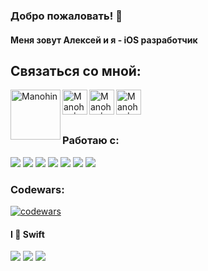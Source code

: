 ### Добро пожаловать! 👋  

#### Меня зовут Алексей и я - iOS разработчик


## Связаться со мной:

[<img align="left" alt="Manohin" width="80px" src="https://upload.wikimedia.org/wikipedia/commons/5/5b/HTTP_logo.svg" />][website]
[<img align="left" alt="Manohin | LinkedIn" width="40px" src="https://upload.wikimedia.org/wikipedia/commons/8/81/LinkedIn_icon.svg" />][linkedin]
[<img align="left" alt="Manohin | Instagram" width="40px" src="https://upload.wikimedia.org/wikipedia/commons/e/e7/Instagram_logo_2016.svg" />][instagram]
[<img align="left" alt="Manohin | VK" width="40px" src="https://upload.wikimedia.org/wikipedia/commons/2/21/VK.com-logo.svg" />][vk]
<br/>

[website]: https://manohin.ru/
[linkedin]: https://www.linkedin.com/in/manohin/
[instagram]: https://www.instagram.com/amanohin/
[vk]: https://vk.com/manohin
<br/>

### Работаю с:

<img src="https://img.shields.io/badge/Swift-white?style=for-the-badge&logo=Swift&logoColor=orange"/> <img src="https://img.shields.io/badge/Xcode-white?style=for-the-badge&logo=Xcode&logoColor=blue"/> 
<img src="https://img.shields.io/badge/SwiftUI-white?style=for-the-badge&logo=swift&logoColor=blue"/> 
<img src="https://img.shields.io/badge/JSON-white?style=for-the-badge&logo=JSON&logoColor=red"/> 
<img src="https://img.shields.io/badge/iOS-white?style=for-the-badge&logo=ios&logoColor=red"/> 
<img src="https://img.shields.io/badge/Git-white?style=for-the-badge&logo=git&logoColor=orange"/> 
<img src="https://img.shields.io/badge/CocoaPods-white?style=for-the-badge&logo=CocoaPods&logoColor=red"/> 

### Codewars:

[![codewars](https://www.codewars.com/users/Manohin/badges/large)](https://www.codewars.com/users/Manohin)

#### I 💙 Swift


![](http://github-profile-summary-cards.vercel.app/api/cards/profile-details?username=Manohin&theme=vue)
![](http://github-profile-summary-cards.vercel.app/api/cards/stats?username=Manohin&theme=vue)
![](http://github-profile-summary-cards.vercel.app/api/cards/productive-time?username=Manohin&theme=vue&utcOffset=8)

